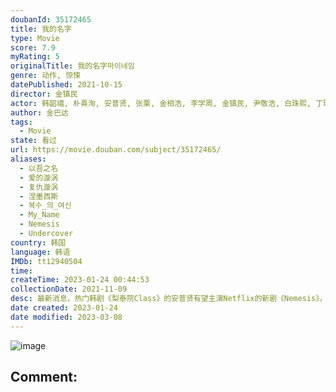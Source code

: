 ```yaml
---
doubanId: 35172465
title: 我的名字
type: Movie
score: 7.9
myRating: 5
originalTitle: 我的名字마이네임
genre: 动作, 惊悚
datePublished: 2021-10-15
director: 金镇民
actor: 韩韶禧, 朴熹洵, 安普贤, 张栗, 金相浩, 李学周, 金镇民, 尹敬浩, 白珠熙, 丁瑞奇, 金尚昊, 金仁宇, 徐尚沅, undefined, 林基雄, 元春圭, 元振, 洪佑镇, 申妍宇
author: 金巴达
tags:
  - Movie
state: 看过
url: https://movie.douban.com/subject/35172465/
aliases:
  - 以吾之名
  - 爱的漩涡
  - 复仇漩涡
  - 涅墨西斯
  - 복수_의_여신
  - My_Name
  - Nemesis
  - Undercover
country: 韩国
language: 韩语
IMDb: tt12940504
time: 
createTime: 2023-01-24 00:44:53
collectionDate: 2021-11-09
desc: 最新消息，热门韩剧《梨泰院Class》的安普贤有望主演Netflix的新剧《Nemesis》，与《夫妻的世界》韩素希和电影《魔女》朴喜洵合作。《Nemesis》讲述接受组织命令成为警察的女卧底和需...
date created: 2023-01-24
date modified: 2023-03-08
---
```


![image](p2680694592.jpg)

Comment:
---

